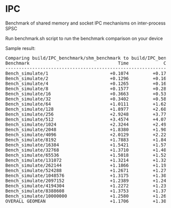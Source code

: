 # IPC
Benchmark of shared memory and socket IPC mechanisms on inter-process SPSC  

Run benchmark.sh script to run the benchmark comparison on your device  

Sample result:
<pre>
Comparing build/IPC_benchmark/shm_benchmark to build/IPC_benchmark/socket_benchmark
Benchmark                                 Time             CPU      Time Old      Time New       CPU Old       CPU New
----------------------------------------------------------------------------------------------------------------------
Bench_simulate/1                       +0.1074         +0.1747         25819         28593         16192         19022
Bench_simulate/2                       +0.1296         +0.1625         23730         26805         15079         17529
Bench_simulate/4                       +0.1265         +0.1689         26305         29632         16713         19535
Bench_simulate/8                       +0.1577         +0.2808         25675         29724         16327         20913
Bench_simulate/16                      +0.3663         +0.5304         23790         32503         15329         23460
Bench_simulate/32                      +0.3402         +0.5821         27615         37010         17469         27639
Bench_simulate/64                      +1.0111         +1.6256         25414         51110         16579         43531
Bench_simulate/128                     +1.8977         +2.6039         28342         82126         19419         69984
Bench_simulate/256                     +2.9248         +3.7762         36855        144648         26447        126316
Bench_simulate/512                     +3.4574         +4.0785         60145        268088         46638        236850
Bench_simulate/1024                    +2.3244         +2.4934        152751        507804        137897        481731
Bench_simulate/2048                    +1.8380         +1.9094        338291        960074        318059        925374
Bench_simulate/4096                    +2.0129         +2.2271        632227       1904833        578591       1867184
Bench_simulate/8192                    +1.7883         +1.8431       1358271       3787278       1315481       3740021
Bench_simulate/16384                   +1.5421         +1.5709       2827771       7188576       2756004       7085459
Bench_simulate/32768                   +1.3710         +1.4027       5913399      14020382       5761952      13844136
Bench_simulate/65536                   +1.5018         +1.5206      11850521      29647103      11682219      29446226
Bench_simulate/131072                  +1.3214         +1.3246      24575544      57049877      24364044      56637087
Bench_simulate/262144                  +1.1866         +1.1940      49848305     109000584      49440515     108471103
Bench_simulate/524288                  +1.2671         +1.2790      99466476     225499897      98520061     224530356
Bench_simulate/1048576                 +1.3175         +1.3019     194203411     450066544     193101927     444509644
Bench_simulate/2097152                 +1.2389         +1.2434     393951382     882004007     390270190     875514027
Bench_simulate/4194304                 +1.2272         +1.2315     789095574    1757458681     781008940    1742820005
Bench_simulate/8388608                 +1.3753         +1.3763    1520150286    3610860488    1504725672    3575688034
Bench_simulate/10000000                +1.2580         +1.2656    1868896325    4220058942    1844562513    4179033718
OVERALL_GEOMEAN                        +1.1706         +1.3068             0             0             0             0
</pre>